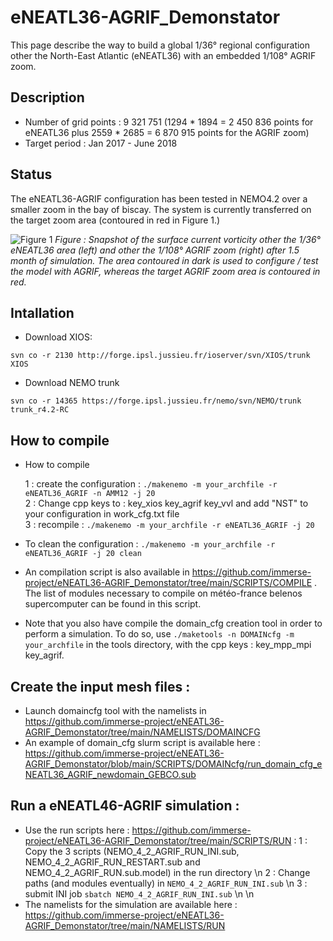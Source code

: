 # eNEATL36-AGRIF_Demonstator

This page describe the way to build a global 1/36° regional configuration other the North-East Atlantic (eNEATL36) with an embedded 1/108° AGRIF zoom.

## Description

* Number of grid points : 9 321 751 (1294 * 1894 = 2 450 836 points for eNEATL36 plus 2559 * 2685 = 6 870 915 points for the AGRIF zoom)
* Target period : Jan 2017 - June 2018

## Status

The eNEATL36-AGRIF configuration has been tested in NEMO4.2 over a smaller zoom in the bay of biscay. The system is currently transferred on the target zoom area (contoured in red in Figure 1.)

![Figure 1](https://github.com/immerse-project/eNEATL36-AGRIF_Demonstator/blob/main/FIGURES/figure_AGRIF.png)
_Figure : Snapshot of the surface current vorticity other the 1/36° eNEATL36 area (left) and other the 1/108° AGRIF zoom (right) after 1.5 month of simulation. The area contoured in dark is used to configure / test the model with AGRIF, whereas the target AGRIF zoom area is contoured in red._

## Intallation

* Download XIOS:

`svn co -r 2130 http://forge.ipsl.jussieu.fr/ioserver/svn/XIOS/trunk XIOS`

* Download NEMO trunk

`svn co -r 14365 https://forge.ipsl.jussieu.fr/nemo/svn/NEMO/trunk trunk_r4.2-RC`


## How to compile

* How to compile

  1 : create the configuration : `./makenemo -m your_archfile -r eNEATL36_AGRIF -n AMM12 -j 20`   
  2 : Change cpp keys to : key_xios key_agrif key_vvl and add "NST" to your configuration in work_cfg.txt file   
  3 : recompile : `./makenemo -m your_archfile -r eNEATL36_AGRIF -j 20`   
  
* To clean the configuration : `./makenemo -m your_archfile -r eNEATL36_AGRIF -j 20 clean`

* An compilation script is also available in https://github.com/immerse-project/eNEATL36-AGRIF_Demonstator/tree/main/SCRIPTS/COMPILE . The list of modules necessary to compile on météo-france belenos supercomputer can be found in this script.

* Note that you also have compile the domain_cfg creation tool in order to perform a simulation. To do so, use `./maketools -n DOMAINcfg -m your_archfile` in the tools directory, with the cpp keys : key_mpp_mpi key_agrif.

## Create the input mesh files : 

* Launch domaincfg tool with the namelists in https://github.com/immerse-project/eNEATL36-AGRIF_Demonstator/tree/main/NAMELISTS/DOMAINCFG
* An example of domain_cfg slurm script is available here : https://github.com/immerse-project/eNEATL36-AGRIF_Demonstator/blob/main/SCRIPTS/DOMAINcfg/run_domain_cfg_eNEATL36_AGRIF_newdomain_GEBCO.sub

## Run a eNEATL46-AGRIF simulation : 

* Use the run scripts here : https://github.com/immerse-project/eNEATL36-AGRIF_Demonstator/tree/main/SCRIPTS/RUN : 
1 : Copy the 3 scripts (NEMO_4_2_AGRIF_RUN_INI.sub, NEMO_4_2_AGRIF_RUN_RESTART.sub and NEMO_4_2_AGRIF_RUN.sub.model) in the run directory \n
2 : Change paths (and modules eventually) in `NEMO_4_2_AGRIF_RUN_INI.sub`  \n
3 : submit INI job `sbatch NEMO_4_2_AGRIF_RUN_INI.sub` \n
\n
* The namelists for the simulation are available here : https://github.com/immerse-project/eNEATL36-AGRIF_Demonstator/tree/main/NAMELISTS/RUN 


